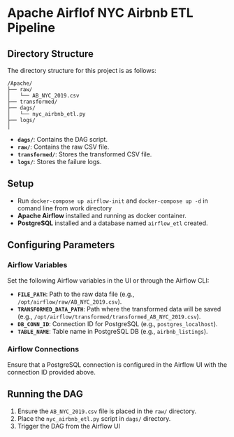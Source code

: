 # Apache Airflof NYC Airbnb ETL Pipeline

## Directory Structure

The directory structure for this project is as follows:
```
/Apache/
├── raw/
│   └── AB_NYC_2019.csv
├── transformed/
├── dags/
│   └── nyc_airbnb_etl.py
├── logs/
│   
```
- **`dags/`**: Contains the DAG script.
- **`raw/`**: Contains the raw CSV file.
- **`transformed/`**: Stores the transformed CSV file.
- **`logs/`**: Stores the failure logs.

## Setup

- Run ```docker-compose up airflow-init``` and ```docker-compose up -d``` in comand line from work directory 
- **Apache Airflow** installed and running as docker container.
- **PostgreSQL** installed and a database named `airflow_etl` created.

## Configuring Parameters

### Airflow Variables

Set the following Airflow variables in the UI or through the Airflow CLI:

- **`FILE_PATH`**: Path to the raw data file (e.g., `/opt/airflow/raw/AB_NYC_2019.csv`).
- **`TRANSFORMED_DATA_PATH`**: Path where the transformed data will be saved (e.g., `/opt/airflow/transformed/transformed_AB_NYC_2019.csv`).
- **`DB_CONN_ID`**: Connection ID for PostgreSQL (e.g., `postgres_localhost`).
- **`TABLE_NAME`**: Table name in PostgreSQL DB (e.g., `airbnb_listings`).

### Airflow Connections

Ensure that a PostgreSQL connection is configured in the Airflow UI with the connection ID provided above.

## Running the DAG

1. Ensure the `AB_NYC_2019.csv` file is placed in the `raw/` directory.
2. Place the `nyc_airbnb_etl.py` script in `dags/` directory.
3. Trigger the DAG from the Airflow UI
